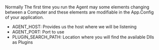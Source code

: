 Normally The first time you run the Agent may some elements changing between a Computer and these elements are modifiable in the App.Config of your application. 

- AGENT_HOST: Provides us the host where we will be listening
- AGENT_PORT: Port to use 
- PLUGIN_SEARCH_PATH: Location where you will find the available Dlls as Plugins
